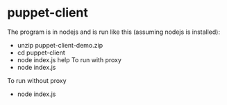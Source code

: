 # puppet-client

The program is in nodejs and is run like this (assuming nodejs is installed):

-	unzip puppet-client-demo.zip
-	cd puppet-client
-	node index.js help
To run with proxy
-	node index.js <url> <proxy url> <username> <password>

To run without proxy
-	node index.js <url>

